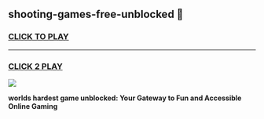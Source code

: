 
## shooting-games-free-unblocked 👋
<h3>
<a href="https://premium.freeplayer.one?title=shooting-games-free-unblocked&ref=14F">CLICK TO PLAY</a></h3>
<hr>

<h3>
<a href="https://premium.freeplayer.one?title=shooting-games-free-unblocked&ref=14F">CLICK 2 PLAY</a>
  
</h3>

<a href="https://premium.freeplayer.one?title=shooting-games-free-unblocked&ref=12F/"><img src="https://clearcache.store/games.png"></a>


**worlds hardest game unblocked: Your Gateway to Fun and Accessible Online Gaming**
